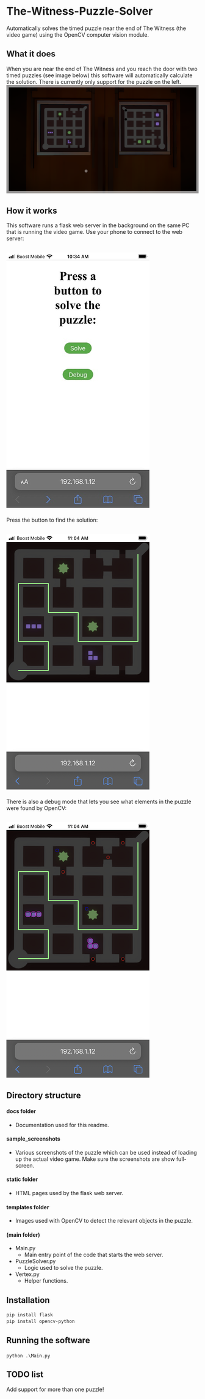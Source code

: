 # The-Witness-Puzzle-Solver
Automatically solves the timed puzzle near the end of The Witness (the video game) using the OpenCV computer vision module.

## What it does
When you are near the end of The Witness and you reach the door with two timed puzzles (see image below) this software will automatically calculate the solution. There is currently only support for the puzzle on the left.
![The Witness](sample_screenshots/17.png)

## How it works
This software runs a flask web server in the background on the same PC that is running the video game. Use your phone to connect to the web server:

![index](docs/index.png)
---
Press the button to find the solution:

![solution](docs/result.png)
---
There is also a debug mode that lets you see what elements in the puzzle were found by OpenCV:

![debug](docs/debug.png)
---

## Directory structure
#### docs folder
* Documentation used for this readme.
#### sample_screenshots
* Various screenshots of the puzzle which can be used instead of loading up the actual video game. Make sure the screenshots are show full-screen.
#### static folder
* HTML pages used by the flask web server.
#### templates folder
* Images used with OpenCV to detect the relevant objects in the puzzle.
#### (main folder)
 * Main.py
     * Main entry point of the code that starts the web server.
 * PuzzleSolver.py
     * Logic used to solve the puzzle.
 * Vertex.py
     * Helper functions.

## Installation
```bash
pip install flask
pip install opencv-python
```

## Running the software
`python .\Main.py`

## TODO list
Add support for more than one puzzle!
